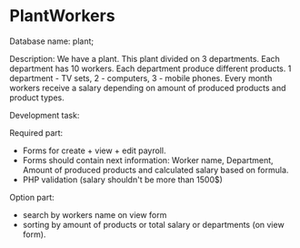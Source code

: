 # PlantWorkers

Database name: plant;


Description:
We have a plant. This plant divided on 3 departments.
Each department has 10 workers.
Each department produce different products.
1 department - TV sets, 2 - computers, 3 - mobile phones.
Every month workers receive a salary depending on amount of produced products and product types.



Development task:

Required part:
- Forms for create + view + edit payroll.
- Forms should contain next information: Worker name, Department, Amount of produced products and calculated salary based on formula.
- PHP validation (salary shouldn't be more than 1500$)

Option part:
- search by workers name on view form
- sorting by amount of products or total salary or departments (on view form).





